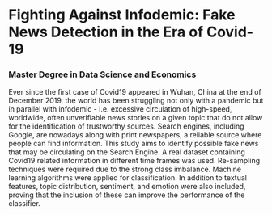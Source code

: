 # Fighting Against Infodemic: Fake News Detection in the Era of Covid-19

### Master Degree in Data Science and Economics

Ever since the first case of Covid19 appeared in Wuhan, China at the end
of December 2019, the world has been struggling not only with a pandemic
but in parallel with infodemic - i.e. excessive circulation of high-speed, worldwide,
often unverifiable news stories on a given topic that do not allow for the
identification of trustworthy sources.
Search engines, including Google, are nowadays along with print newspapers,
a reliable source where people can find information.
This study aims to identify possible fake news that may be circulating on
the Search Engine. A real dataset containing Covid19 related information in
different time frames was used. Re-sampling techniques were required due
to the strong class imbalance. Machine learning algorithms were applied for
classification. In addition to textual features, topic distribution, sentiment,
and emotion were also included, proving that the inclusion of these can improve
the performance of the classifier.
